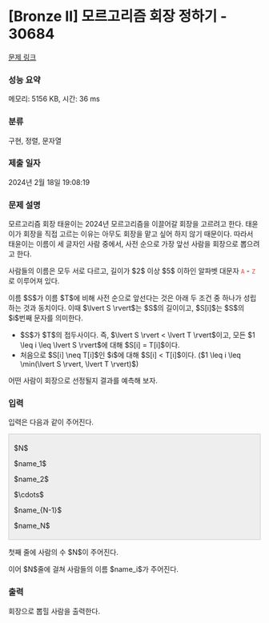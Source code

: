 # [Bronze II] 모르고리즘 회장 정하기 - 30684 

[문제 링크](https://www.acmicpc.net/problem/30684) 

### 성능 요약

메모리: 5156 KB, 시간: 36 ms

### 분류

구현, 정렬, 문자열

### 제출 일자

2024년 2월 18일 19:08:19

### 문제 설명

<p>모르고리즘 회장 태윤이는 2024년 모르고리즘을 이끌어갈 회장을 고르려고 한다. 태윤이가 회장을 직접 고르는 이유는 아무도 회장을 맡고 싶어 하지 않기 때문이다. 따라서 태윤이는 이름이 세 글자인 사람 중에서, 사전 순으로 가장 앞선 사람을 회장으로 뽑으려고 한다.</p>

<p>사람들의 이름은 모두 서로 다르고, 길이가 $2$ 이상 $5$ 이하인 알파벳 대문자 <span style="color:#e74c3c;"><code>A</code></span> - <span style="color:#e74c3c;"><code>Z</code></span>로 이루어져 있다.</p>

<p>이름 $S$가 이름 $T$에 비해 사전 순으로 앞선다는 것은 아래 두 조건 중 하나가 성립하는 것과 동치이다. 이때 $\lvert S \rvert$는 $S$의 길이이고, $S[i]$는 $S$의 $i$번째 문자를 의미한다.</p>

<ul>
	<li>$S$가 $T$의 접두사이다. 즉, $\lvert S \rvert < \lvert T \rvert$이고, 모든 $1 \leq i \leq \lvert S \rvert$에 대해 $S[i] = T[i]$이다.</li>
	<li>처음으로 $S[i] \neq T[i]$인 $i$에 대해 $S[i] < T[i]$이다. ($1 \leq i \leq \min(\lvert S \rvert, \lvert T \rvert)$)</li>
</ul>

<p>어떤 사람이 회장으로 선정될지 결과를 예측해 보자.</p>

### 입력 

 <p>입력은 다음과 같이 주어진다.</p>

<div style="background:#eeeeee;border:1px solid #cccccc;padding:5px 10px;">
<p>$N$</p>

<p>$name_1$</p>

<p>$name_2$</p>

<p>$\cdots$</p>

<p>$name_{N-1}$</p>

<p>$name_N$</p>
</div>

<p>첫째 줄에 사람의 수 $N$이 주어진다.</p>

<p>이어 $N$줄에 걸쳐 사람들의 이름 $name_i$가 주어진다.</p>

### 출력 

 <p>회장으로 뽑힐 사람을 출력한다.</p>

